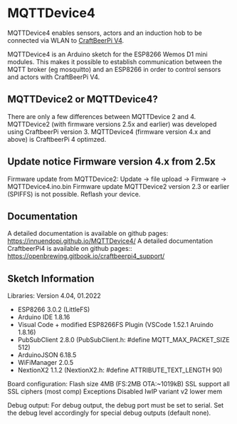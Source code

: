 # MQTTDevice4

MQTTDevice4 enables sensors, actors and an induction hob to be connected via WLAN to [CraftBeerPi V4](https://github.com/avollkopf/craftbeerpi4).

MQTTDevice4 is an Arduino sketch for the ESP8266 Wemos D1 mini modules. This makes it possible to establish communication between the MQTT broker (eg mosquitto) and an ESP8266 in order to control sensors and actors with CraftBeerPi V4.

## MQTTDevice2 or MQTTDevice4?

There are only a few differences between MQTTDevice 2 and 4. MQTTDevice2 (with firmware versions 2.5x and earlier) was developed using CraftbeerPi version 3. MQTTDevice4 (firmware version 4.x and above) is CraftbeerPi 4 optimzed.

## Update notice Firmware version 4.x from 2.5x

Firmware update from MQTTDevice2: Update -> file upload -> Firmware -> MQTTDevice4.ino.bin
Firmware update MQTTDevice2 version 2.3 or earlier (SPIFFS) is not possible. Reflash your device.

## Documentation

A detailed documentation is available on github pages: <https://innuendopi.github.io/MQTTDevice4/>
A detailed documentation CraftbeerPi4 is available on github pages:: <https://openbrewing.gitbook.io/craftbeerpi4_support/>

## Sketch Information

Libraries: Version 4.04, 01.2022

- ESP8266 3.0.2 (LittleFS)
- Arduino IDE 1.8.16
- Visual Code + modified ESP8266FS Plugin (VSCode 1.52.1 Aruindo 1.8.16)
- PubSubClient 2.8.0 (PubSubClient.h: #define MQTT_MAX_PACKET_SIZE 512)
- ArduinoJSON 6.18.5
- WiFiManager 2.0.5
- NextionX2 1.1.2 (NextionX2.h: #define ATTRIBUTE_TEXT_LENGTH 90)

Board configuration:
Flash size 4MB (FS:2MB OTA:~1019kB)
SSL support all SSL ciphers (most comp)
Exceptions Disabled
IwIP variant v2 lower mem

Debug output:
For debug output, the debug port must be set to serial. Set the debug level accordingly for special debug outputs (default none).
